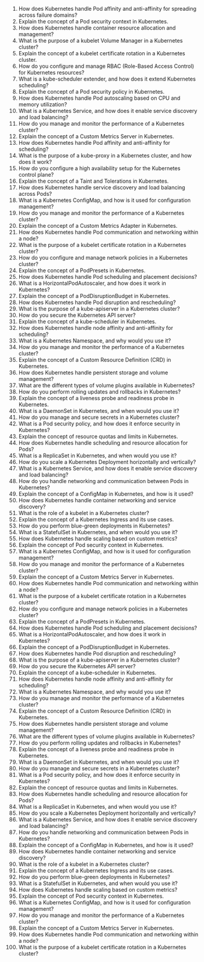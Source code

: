 1. How does Kubernetes handle Pod affinity and anti-affinity for spreading across failure domains?
2. Explain the concept of a Pod security context in Kubernetes.
3. How does Kubernetes handle container resource allocation and management?
4. What is the purpose of a kubelet Volume Manager in a Kubernetes cluster?
5. Explain the concept of a kubelet certificate rotation in a Kubernetes cluster.
6. How do you configure and manage RBAC (Role-Based Access Control) for Kubernetes resources?
7. What is a kube-scheduler extender, and how does it extend Kubernetes scheduling?
8. Explain the concept of a Pod security policy in Kubernetes.
9. How does Kubernetes handle Pod autoscaling based on CPU and memory utilization?
10. What is a Kubernetes Service, and how does it enable service discovery and load balancing?
11. How do you manage and monitor the performance of a Kubernetes cluster?
12. Explain the concept of a Custom Metrics Server in Kubernetes.
13. How does Kubernetes handle Pod affinity and anti-affinity for scheduling?
14. What is the purpose of a kube-proxy in a Kubernetes cluster, and how does it work?
15. How do you configure a high availability setup for the Kubernetes control plane?
16. Explain the concept of a Taint and Tolerations in Kubernetes.
17. How does Kubernetes handle service discovery and load balancing across Pods?
18. What is a Kubernetes ConfigMap, and how is it used for configuration management?
19. How do you manage and monitor the performance of a Kubernetes cluster?
20. Explain the concept of a Custom Metrics Adapter in Kubernetes.
21. How does Kubernetes handle Pod communication and networking within a node?
22. What is the purpose of a kubelet certificate rotation in a Kubernetes cluster?
23. How do you configure and manage network policies in a Kubernetes cluster?
24. Explain the concept of a PodPresets in Kubernetes.
25. How does Kubernetes handle Pod scheduling and placement decisions?
26. What is a HorizontalPodAutoscaler, and how does it work in Kubernetes?
27. Explain the concept of a PodDisruptionBudget in Kubernetes.
28. How does Kubernetes handle Pod disruption and rescheduling?
29. What is the purpose of a kube-apiserver in a Kubernetes cluster?
30. How do you secure the Kubernetes API server?
31. Explain the concept of a kube-scheduler in Kubernetes.
32. How does Kubernetes handle node affinity and anti-affinity for scheduling?
33. What is a Kubernetes Namespace, and why would you use it?
34. How do you manage and monitor the performance of a Kubernetes cluster?
35. Explain the concept of a Custom Resource Definition (CRD) in Kubernetes.
36. How does Kubernetes handle persistent storage and volume management?
37. What are the different types of volume plugins available in Kubernetes?
38. How do you perform rolling updates and rollbacks in Kubernetes?
39. Explain the concept of a liveness probe and readiness probe in Kubernetes.
40. What is a DaemonSet in Kubernetes, and when would you use it?
41. How do you manage and secure secrets in a Kubernetes cluster?
42. What is a Pod security policy, and how does it enforce security in Kubernetes?
43. Explain the concept of resource quotas and limits in Kubernetes.
44. How does Kubernetes handle scheduling and resource allocation for Pods?
45. What is a ReplicaSet in Kubernetes, and when would you use it?
46. How do you scale a Kubernetes Deployment horizontally and vertically?
47. What is a Kubernetes Service, and how does it enable service discovery and load balancing?
48. How do you handle networking and communication between Pods in Kubernetes?
49. Explain the concept of a ConfigMap in Kubernetes, and how is it used?
50. How does Kubernetes handle container networking and service discovery?
51. What is the role of a kubelet in a Kubernetes cluster?
52. Explain the concept of a Kubernetes Ingress and its use cases.
53. How do you perform blue-green deployments in Kubernetes?
54. What is a StatefulSet in Kubernetes, and when would you use it?
55. How does Kubernetes handle scaling based on custom metrics?
56. Explain the concept of Pod security context in Kubernetes.
57. What is a Kubernetes ConfigMap, and how is it used for configuration management?
58. How do you manage and monitor the performance of a Kubernetes cluster?
59. Explain the concept of a Custom Metrics Server in Kubernetes.
60. How does Kubernetes handle Pod communication and networking within a node?
61. What is the purpose of a kubelet certificate rotation in a Kubernetes cluster?
62. How do you configure and manage network policies in a Kubernetes cluster?
63. Explain the concept of a PodPresets in Kubernetes.
64. How does Kubernetes handle Pod scheduling and placement decisions?
65. What is a HorizontalPodAutoscaler, and how does it work in Kubernetes?
66. Explain the concept of a PodDisruptionBudget in Kubernetes.
67. How does Kubernetes handle Pod disruption and rescheduling?
68. What is the purpose of a kube-apiserver in a Kubernetes cluster?
69. How do you secure the Kubernetes API server?
70. Explain the concept of a kube-scheduler in Kubernetes.
71. How does Kubernetes handle node affinity and anti-affinity for scheduling?
72. What is a Kubernetes Namespace, and why would you use it?
73. How do you manage and monitor the performance of a Kubernetes cluster?
74. Explain the concept of a Custom Resource Definition (CRD) in Kubernetes.
75. How does Kubernetes handle persistent storage and volume management?
76. What are the different types of volume plugins available in Kubernetes?
77. How do you perform rolling updates and rollbacks in Kubernetes?
78. Explain the concept of a liveness probe and readiness probe in Kubernetes.
79. What is a DaemonSet in Kubernetes, and when would you use it?
80. How do you manage and secure secrets in a Kubernetes cluster?
81. What is a Pod security policy, and how does it enforce security in Kubernetes?
82. Explain the concept of resource quotas and limits in Kubernetes.
83. How does Kubernetes handle scheduling and resource allocation for Pods?
84. What is a ReplicaSet in Kubernetes, and when would you use it?
85. How do you scale a Kubernetes Deployment horizontally and vertically?
86. What is a Kubernetes Service, and how does it enable service discovery and load balancing?
87. How do you handle networking and communication between Pods in Kubernetes?
88. Explain the concept of a ConfigMap in Kubernetes, and how is it used?
89. How does Kubernetes handle container networking and service discovery?
90. What is the role of a kubelet in a Kubernetes cluster?
91. Explain the concept of a Kubernetes Ingress and its use cases.
92. How do you perform blue-green deployments in Kubernetes?
93. What is a StatefulSet in Kubernetes, and when would you use it?
94. How does Kubernetes handle scaling based on custom metrics?
95. Explain the concept of Pod security context in Kubernetes.
96. What is a Kubernetes ConfigMap, and how is it used for configuration management?
97. How do you manage and monitor the performance of a Kubernetes cluster?
98. Explain the concept of a Custom Metrics Server in Kubernetes.
99. How does Kubernetes handle Pod communication and networking within a node?
100. What is the purpose of a kubelet certificate rotation in a Kubernetes cluster?

